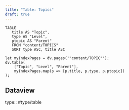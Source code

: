 ```yaml
---
title: "Table: Topics"
draft: true
---
```

```dataview
TABLE
   title AS "Topic",
   type AS "Level",
   ptopic AS "Parent"
   FROM "content/TOPICS"
   SORT type ASC, title ASC
```


```dataviewjs
let myIndexPages = dv.pages('"content/TOPIC"');
dv.table(
    ["Topic", "Level", "Parent"],
    myIndexPages.map(p => [p.title, p.type, p.ptopic])
);
```
## Dataview
type:: #type/table
